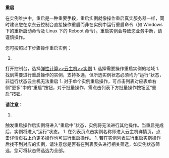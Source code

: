 **重启**

在实例维护中，重启是一种重要手段，重启实例就像操作重启真实服务器一样，同时建议您在京东云控制台直接操作重启而非在实例中运行重启命令（如 Windows 下的重新启动命令及 Linux 下的 Reboot 命令）。重启实例会导致您业务中断，请谨慎操作。

您可按照以下步骤操作重启实例：

1. 
打开控制台，选择[弹性计算>>云主机>>实例](http://console.jdcloud.com/host/compute/list)
1. 
选择需要操作重启实例的地域
1. 
找到需要进行重启操作的实例，支持多选，但所选实例状态必须均为“运行”状态，非运行状态云主机无法重启
1. 
对于单个实例重启操作，可点击列表对应表单右侧“更多”中的“重启”按钮，对于批量操作，需点击列表下方批量操作按钮区“重启”按钮。

**请注意：**

1. 
触发重启操作后实例将进入“重启中”状态，实例将无法进行其他操作。当重启完成后，实例将进入“运行”状态。
1. 
在列表页点击实例名称即进入云主机详情页，点击详情页右上角更多操作也可进行重启操作。
1. 
若在实例列表进行重启实例操作后找不到对应的实例，请注意您是否有在列表表头进行相关筛选，如实例状态筛选，您可将状态筛选选为全部。